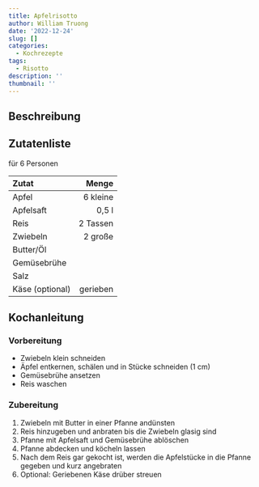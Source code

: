 ```yaml
---
title: Apfelrisotto
author: William Truong
date: '2022-12-24'
slug: []
categories:
  - Kochrezepte
tags:
  - Risotto
description: ''
thumbnail: ''
---
```


## Beschreibung


## Zutatenliste
für 6 Personen

Zutat | Menge 
:---|---:
Apfel |	6 kleine
Apfelsaft | 0,5 l 	
Reis 	| 2 Tassen
Zwiebeln |	2 große
Butter/Öl |
Gemüsebrühe | 
Salz 	|
Käse (optional) | gerieben

## Kochanleitung

### Vorbereitung
- Zwiebeln klein schneiden
- Äpfel entkernen, schälen und in Stücke schneiden (1 cm)
- Gemüsebrühe ansetzen
- Reis waschen

### Zubereitung
1. Zwiebeln mit Butter in einer Pfanne andünsten
2. Reis hinzugeben und anbraten bis die Zwiebeln glasig sind
3. Pfanne mit Apfelsaft und Gemüsebrühe ablöschen
4. Pfanne abdecken und köcheln lassen
5. Nach dem Reis gar gekocht ist, werden die Apfelstücke in die Pfanne gegeben und kurz angebraten
6. Optional: Geriebenen Käse drüber streuen 


